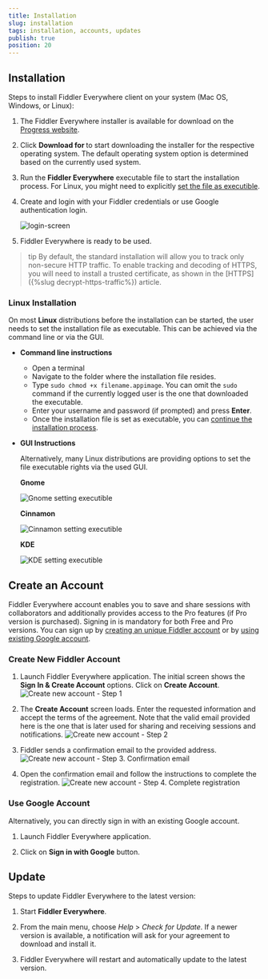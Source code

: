 ```yaml
---
title: Installation
slug: installation
tags: installation, accounts, updates
publish: true
position: 20
---
```


## Installation 
 
Steps to install Fiddler Everywhere client on your system (Mac OS, Windows, or Linux): 

1. The Fiddler Everywhere installer is available for download on the [Progress website](https://www.telerik.com/download/fiddler-everywhere).

2. Click **Download for <Your-OS-here>** to start downloading the installer for the respective operating system. The default operating system option is determined based on the currently used system.

3. Run the **Fiddler Everywhere** executable file to start the installation process. For Linux, you might need to explicitly [set the file as executible](#linux-installation).

4. Create and login with your Fiddler credentials or use Google authentication login.

    ![login-screen](../images/login/login-screen-fiddler.png)

5. Fiddler Everywhere is ready to be used.

>tip By default, the standard installation will allow you to track only non-secure HTTP traffic. To enable tracking and decoding of HTTPS, you will need to install a trusted certificate, as shown in the [HTTPS]({%slug decrypt-https-traffic%}) article.

### Linux Installation

On most **Linux** distributions before the installation can be started, the user needs to set the installation file as executable. This can be achieved via the command line or via the GUI.

- **Command line instructions**

    - Open a terminal
    - Navigate to the folder where the installation file resides.
    - Type `sudo chmod +x filename.appimage`. You can omit the `sudo` command if the currently logged user is the one that downloaded the executable.
    - Enter your username and password (if prompted) and press **Enter**.
    - Once the installation file is set as executable, you can [continue the installation process](#installation).

- **GUI Instructions**

    Alternatively, many Linux distributions are providing options to set the file executable rights via the used GUI.


    **Gnome**

    ![Gnome setting executible](../images/installation/exec-gnome.jpg)


    **Cinnamon**

    ![Cinnamon setting executible](../images/installation/exec-cinnamon.jpg)


    **KDE**

    ![KDE setting executible](../images/installation/exec-kde.jpg)


## Create an Account

Fiddler Everywhere account enables you to save and share sessions with collaborators and additionally provides access to the Pro features (if Pro version is purchased). Signing in is mandatory for both Free and Pro versions. You can sign up by [creating an unique Fiddler account](#create-new-fiddler-account) or by [using existing Google account](#use-google-account).

### Create New Fiddler Account

1. Launch Fiddler Everywhere application. The initial screen shows the **Sign In & Create Account** options. Click on **Create Account**.
![Create new account - Step 1](../images/login/account-journey-001.png)

2. The **Create Account** screen loads. Enter the requested information and accept the terms of the agreement. Note that the valid email provided here is the one that is later used for sharing and receiving sessions and notifications.
![Create new account - Step 2](../images/login/account-journey-002.png)

3. Fiddler sends a confirmation email to the provided address.
![Create new account - Step 3. Confirmation email](../images/login/account-journey-003.png)

4. Open the confirmation email and follow the instructions to complete the registration.
![Create new account - Step 4. Complete registration](../images/login/account-journey-004.png)

### Use Google Account

Alternatively, you can directly sign in with an existing Google account.

1. Launch Fiddler Everywhere application. 

2. Click on **Sign in with Google** button.

## Update

Steps to update Fiddler Everywhere to the latest version:

1. Start __Fiddler Everywhere__.

2. From the main menu, choose _Help_ > _Check for Update_. If a newer version is available, a notification will ask for your agreement to download and install it.

3. Fiddler Everywhere will restart and automatically update to the latest version.